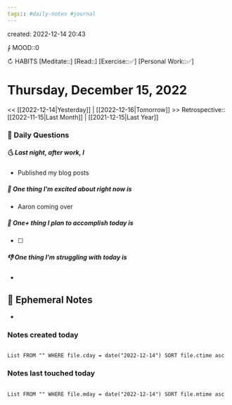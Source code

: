```yaml
---
tags:: #daily-notes #journal
---
```

created: 2022-12-14 20:43

⨑ MOOD::0

↻ HABITS
[Meditate::]
[Read::]
[Exercise::✅]
[Personal Work::✅]

# Thursday, December 15, 2022

\<\< [[2022-12-14|Yesterday]] | [[2022-12-16|Tomorrow]] >>
Retrospective:: [[2022-11-15|Last Month]] | [[2021-12-15|Last Year]]

### 📅 Daily Questions

##### 🌜 Last night, after work, I

- Published my blog posts

##### 🙌 One thing I'm excited about right now is

- Aaron coming over

##### 🚀 One+ thing I plan to accomplish today is

- [ ]

##### 👎 One thing I'm struggling with today is

-

## 📝 Ephemeral Notes

-

### Notes created today

```dataview

List FROM "" WHERE file.cday = date("2022-12-14") SORT file.ctime asc

```

### Notes last touched today

```dataview

List FROM "" WHERE file.mday = date("2022-12-14") SORT file.mtime asc

```
